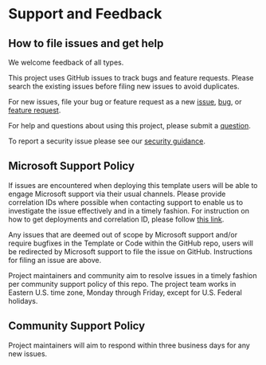 # Support and Feedback

## How to file issues and get help  

We welcome feedback of all types.

This project uses GitHub issues to track bugs and feature requests. Please search the existing issues before filing new issues to avoid duplicates.

For new issues, file your bug or feature request as a new [issue](https://github.com/Azure/missionlz-edge/issues), [bug](https://github.com/Azure/missionlz-edge/issues), or [feature request](https://github.com/Azure/missionlz-edge/issues).

For help and questions about using this project, please submit a [question](https://github.com/Azure/missionlz-edge/issues).

To report a security issue please see our [security guidance](./SECURITY.md).

## Microsoft Support Policy  

If issues are encountered when deploying this template users will be able to engage Microsoft support via their usual channels. Please provide correlation IDs where possible when contacting support to enable us to investigate the issue effectively and in a timely fashion. For instruction on how to get deployments and correlation ID, please follow [this link](https://docs.microsoft.com/en-us/azure/azure-resource-manager/templates/deployment-history?tabs=azure-portal#get-deployments-and-correlation-id).

Any issues that are deemed out of scope by Microsoft support and/or require bugfixes in the Template or Code within the GitHub repo, users will be redirected by Microsoft support to file the issue on GitHub. Instructions for filing an issue are above.

Project maintainers and community aim to resolve issues in a timely fashion per community support policy of this repo. The project team works in Eastern U.S. time zone, Monday through Friday, except for U.S. Federal holidays.

## Community Support Policy

Project maintainers will aim to respond within three business days for any new issues.
